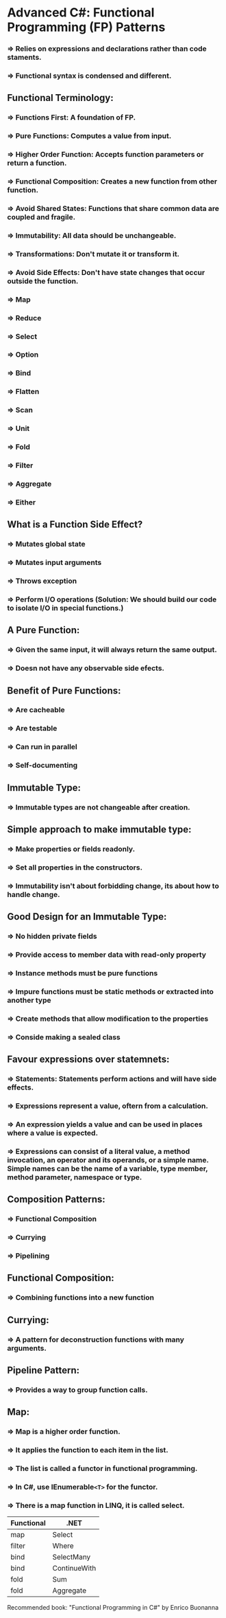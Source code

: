 # Advanced C#: Functional Programming (FP) Patterns

### => Relies on expressions and declarations rather than code staments.
### => Functional syntax is condensed and different.

## Functional Terminology:
### => Functions First: A foundation of FP.
### => Pure Functions: Computes a value from input.
### => Higher Order Function: Accepts function parameters or return a function.
### => Functional Composition: Creates a new function from other function.
### => Avoid Shared States: Functions that share common data are coupled and fragile.
### => Immutability: All data should be unchangeable.
### => Transformations: Don't mutate it or transform it.
### => Avoid Side Effects: Don't have state changes that occur outside the function.
### => Map
### => Reduce
### => Select
### => Option
### => Bind
### => Flatten
### => Scan
### => Unit
### => Fold
### => Filter
### => Aggregate
### => Either


## What is a Function Side Effect?
### => Mutates global state
### => Mutates input arguments
### => Throws exception
### => Perform I/O operations (Solution: We should build our code to isolate I/O in special functions.)

## A Pure Function:
### => Given the same input, it will always return the same output.
### => Doesn not have any observable side efects.

## Benefit of Pure Functions:
### => Are cacheable
### => Are testable
### => Can run in parallel
### => Self-documenting

## Immutable Type:
### => Immutable types are not changeable after creation.

## Simple approach to make immutable type:
### => Make properties or fields readonly.
### => Set all properties in the constructors.

### => Immutability isn't about forbidding change, its about how to handle change.

## Good Design for an Immutable Type:
### => No hidden private fields
### => Provide access to member data with read-only property
### => Instance methods must be pure functions
### => Impure functions must be static methods or extracted into another type
### => Create methods that allow modification to the properties
### => Conside making a sealed class

## Favour expressions over statemnets:
### => Statements: Statements perform actions and will have side effects.
### => Expressions represent a value, oftern from a calculation.
### => An expression yields a value and can be used in places where a value is expected.
### => Expressions can consist of a literal value, a method invocation, an operator and its operands, or a simple name. Simple names can be the name of a variable, type member, method parameter, namespace or type.

## Composition Patterns:
### => Functional Composition
### => Currying
### => Pipelining

## Functional Composition:
### => Combining functions into a new function

## Currying:
### => A pattern for deconstruction functions with many arguments.

## Pipeline Pattern:
### => Provides a way to group function calls.

## Map:
### => Map is a higher order function.
### => It applies the function to each item in the list.
### => The list is called a functor in functional programming.
### => In C#, use IEnumerable```<T>``` for the functor.
### => There is a map function in LINQ, it is called select.

| Functional | .NET |
|------------|------------|
| map | Select|
| filter | Where|
| bind | SelectMany |
| bind | ContinueWith |
| fold | Sum |
| fold | Aggregate |

Recommended book: "Functional Programming in C#" by Enrico Buonanna











